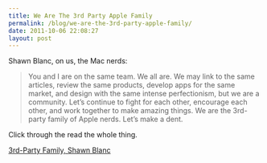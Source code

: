 ```yaml
---
title: We Are The 3rd Party Apple Family
permalink: /blog/we-are-the-3rd-party-apple-family/
date: 2011-10-06 22:08:27
layout: post
---
```


Shawn Blanc, on us, the Mac nerds: 

> You and I are on the same team. We all are. We may link to the same articles, review the same products, develop apps for the same market, and design with the same intense perfectionism, but we are a community. Let’s continue to fight for each other, encourage each other, and work together to make amazing things. We are the 3rd-party family of Apple nerds. Let’s make a dent. 

Click through the read the whole thing. 

[3rd-Party Family, Shawn Blanc](http://shawnblanc.net/2011-10-3rd-party-family/)
